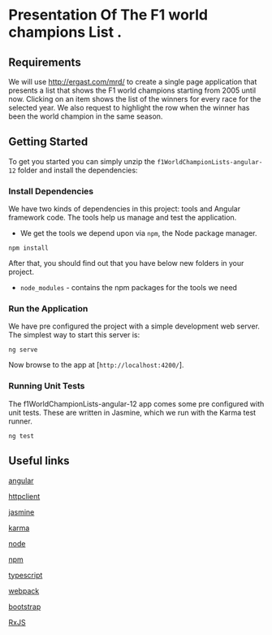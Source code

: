 # Presentation Of The F1 world champions List .

## Requirements

We will use http://ergast.com/mrd/ to create a single page application that
presents a list that shows the F1 world champions starting from 2005 until
now. Clicking on an item shows the list of the winners for every race for the
selected year. We also request to highlight the row when the winner has
been the world champion in the same season.


## Getting Started

To get you started you can simply unzip the `f1WorldChampionLists-angular-12` folder and install the dependencies:

### Install Dependencies

We have two kinds of dependencies in this project: tools and Angular framework code. The tools help
us manage and test the application.

* We get the tools we depend upon via `npm`, the Node package manager.

```
npm install
```

After that, you should find out that you have
below new folders in your project.

* `node_modules` - contains the npm packages for the tools we need

### Run the Application

We have pre configured the project with a simple development web server. The simplest way to start
this server is:

```
ng serve
```

Now browse to the app at [`http://localhost:4200/`].

### Running Unit Tests

The f1WorldChampionLists-angular-12 app comes some pre configured with unit tests. These are written in Jasmine, which we run with the Karma test runner.

```
ng test
```

## Useful links
[angular](https://angular.io/)

[httpclient](https://angular.io/guide/http)

[jasmine](https://jasmine.github.io/)

[karma](https://karma-runner.github.io/)

[node](https://nodejs.org/)

[npm](https://www.npmjs.org/)

[typescript](https://www.typescriptlang.org/)

[webpack](https://webpack.js.org/)

[bootstrap](https://getbootstrap.com/)

[RxJS](https://angular.io/guide/rx-library)
